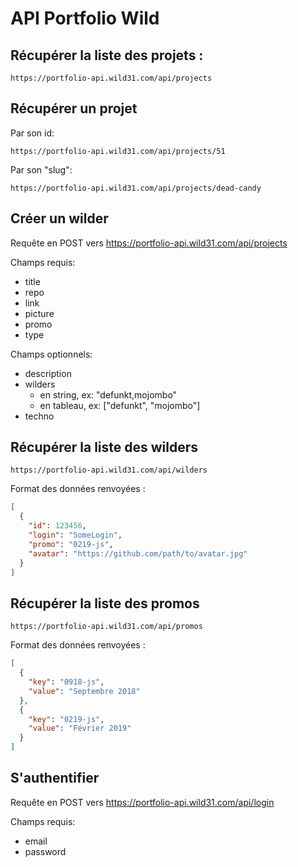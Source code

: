 # API Portfolio Wild

## Récupérer la liste des projets :

    https://portfolio-api.wild31.com/api/projects

## Récupérer un projet

Par son id:

    https://portfolio-api.wild31.com/api/projects/51

Par son "slug":

    https://portfolio-api.wild31.com/api/projects/dead-candy

## Créer un wilder

Requête en POST vers https://portfolio-api.wild31.com/api/projects

Champs requis:

* title
* repo
* link
* picture
* promo
* type

Champs optionnels:

* description
* wilders
  * en string, ex: "defunkt,mojombo"
  * en tableau, ex: ["defunkt", "mojombo"]
* techno

## Récupérer la liste des wilders

    https://portfolio-api.wild31.com/api/wilders

Format des données renvoyées :

```json
[
  {
    "id": 123456,
    "login": "SomeLogin",
    "promo": "0219-js",
    "avatar": "https://github.com/path/to/avatar.jpg"
  }
]
```

## Récupérer la liste des promos

    https://portfolio-api.wild31.com/api/promos

Format des données renvoyées :

```json
[
  {
    "key": "0918-js",
    "value": "Septembre 2018"
  },
  {
    "key": "0219-js",
    "value": "Février 2019"
  }
]
```

## S'authentifier

Requête en POST vers https://portfolio-api.wild31.com/api/login

Champs requis:

* email
* password
